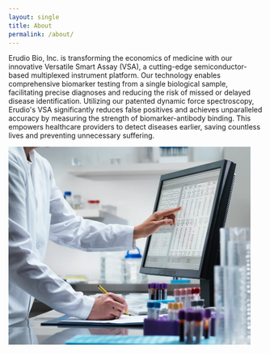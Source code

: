 ```yaml
---
layout: single
title: About
permalink: /about/
---
```


Erudio Bio, Inc. is transforming the economics of medicine with our innovative Versatile Smart Assay (VSA),
a cutting-edge semiconductor-based multiplexed instrument platform. Our technology enables comprehensive biomarker testing from a single biological sample, facilitating precise diagnoses and reducing the risk of missed or delayed disease identification. Utilizing our patented dynamic force spectroscopy, Erudio's VSA significantly reduces false positives and achieves unparalleled accuracy by measuring the strength of biomarker-antibody binding. This empowers healthcare providers to detect diseases earlier, saving countless lives and preventing unnecessary suffering.

<div class="centered-container">
<img width="95%" src="/assets/images/wet-lab-and-monitor.webp">
</div>

